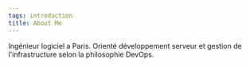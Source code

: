 ```yaml
---
tags: introduction
title: About Me
---
```


Ingénieur logiciel a Paris. Orienté développement serveur et gestion de l'infrastructure selon la philosophie DevOps.
